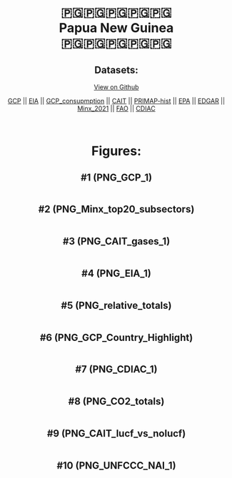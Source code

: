 
<center>
<h1 align="center">
🇵🇬🇵🇬🇵🇬🇵🇬🇵🇬
<br>
Papua New Guinea
<br>
🇵🇬🇵🇬🇵🇬🇵🇬🇵🇬
</h1>
<h2>Datasets:</h2>
<p><a href="https://github.com/dquintani/GreenhouseData/tree/master/country_data/PNG_Papua New Guinea/data">View on Github</a>
<br></p><p><a href="data/PNG_GCP.csv">GCP</a> || <a href="data/PNG_EIA.csv">EIA</a> || <a href="data/PNG_GCP_consupmption.csv">GCP_consupmption</a> || <a href="data/PNG_CAIT.csv">CAIT</a> || <a href="data/PNG_PRIMAP-hist.csv">PRIMAP-hist</a> || <a href="data/PNG_EPA.csv">EPA</a> || <a href="data/PNG_EDGAR.csv">EDGAR</a> || <a href="data/PNG_Minx_2021.csv">Minx_2021</a> || <a href="data/PNG_FAO.csv">FAO</a> || <a href="data/PNG_CDIAC.csv">CDIAC</a></p><p><br></p>
<h1>Figures:</h1><h2>#1 (PNG_GCP_1)</h2>
<p><img alt="" src="figures/PNG_GCP_1.png" /></p><h2>#2 (PNG_Minx_top20_subsectors)</h2>
<p><img alt="" src="figures/PNG_Minx_top20_subsectors.png" /></p><h2>#3 (PNG_CAIT_gases_1)</h2>
<p><img alt="" src="figures/PNG_CAIT_gases_1.png" /></p><h2>#4 (PNG_EIA_1)</h2>
<p><img alt="" src="figures/PNG_EIA_1.png" /></p><h2>#5 (PNG_relative_totals)</h2>
<p><img alt="" src="figures/PNG_relative_totals.png" /></p><h2>#6 (PNG_GCP_Country_Highlight)</h2>
<p><img alt="" src="figures/PNG_GCP_Country_Highlight.png" /></p><h2>#7 (PNG_CDIAC_1)</h2>
<p><img alt="" src="figures/PNG_CDIAC_1.png" /></p><h2>#8 (PNG_CO2_totals)</h2>
<p><img alt="" src="figures/PNG_CO2_totals.png" /></p><h2>#9 (PNG_CAIT_lucf_vs_nolucf)</h2>
<p><img alt="" src="figures/PNG_CAIT_lucf_vs_nolucf.png" /></p><h2>#10 (PNG_UNFCCC_NAI_1)</h2>
<p><img alt="" src="figures/PNG_UNFCCC_NAI_1.png" /></p>